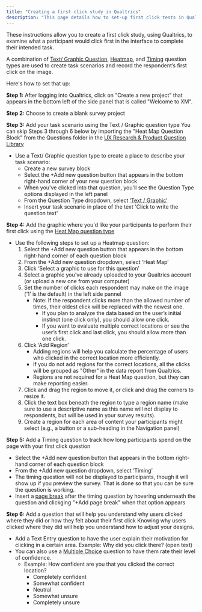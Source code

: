 ```yaml
---
title: "Creating a first click study in Qualtrics"
description: "This page details how to set-up first click tests in Qualtrics."
---
```


These instructions allow you to create a first click study, using Qualtrics, to examine what a participant would click first in the interface to complete their intended task.

A combination of [Text/ Graphic Question](https://www.qualtrics.com/support/survey-platform/survey-module/editing-questions/question-types-guide/static-content/descriptive-text-and-graphic/), [Heatmap](https://www.qualtrics.com/support/survey-platform/survey-module/editing-questions/question-types-guide/specialty-questions/heat-map/), and [Timing](https://www.qualtrics.com/support/survey-platform/survey-module/editing-questions/question-types-guide/advanced/timing/) question types are used to create task scenarios and record the respondent’s first click on the image.

Here's how to set that up:

**Step 1:** After logging into Qualtrics, click on "Create a new project" that appears in the bottom left of the side panel that is called "Welcome to XM".

**Step 2:** Choose to create a blank survey project

**Step 3:** Add your task scenario using the Text / Graphic question type
You can skip Steps 3 through 6 below by importing the "Heat Map Question Block" from the Questions folder in the [UX Research & Product Question Library](https://www.qualtrics.com/support/survey-platform/account-library/survey-library/#UsingABlockOrQuestionFromTheLibrary)

- Use a Text/ Graphic question type to create a place to describe your task scenario:
   - Create a new survey block
   - Select the +Add new question button that appears in the bottom right-hand corner of your new question block
   - When you've clicked into that question, you'll see the Question Type options displayed in the left panel
   - From the Question Type dropdown, select [‘Text / Graphic’](https://www.qualtrics.com/support/survey-platform/survey-module/editing-questions/question-types-guide/static-content/descriptive-text-and-graphic/)
   - Insert your task scenario in place of the text 'Click to write the question text'

**Step 4:** Add the graphic where you'd like your participants to perform their first click using the [Heat Map question type](https://www.qualtrics.com/support/survey-platform/survey-module/editing-questions/question-types-guide/specialty-questions/heat-map/)

- Use the following steps to set up a Heatmap question:
   1. Select the +Add new question button that appears in the bottom right-hand corner of each question block
   1. From the +Add new question dropdown, select ‘Heat Map’
   1. Click ‘Select a graphic to use for this question’
   1. Select a graphic you’ve already uploaded to your Qualtrics account (or upload a new one from your computer)
   1. Set the number of clicks each respondent may make on the image (‘1’ is the default) in the left side pannel
      - Note: If the respondent clicks more than the allowed number of times, their oldest click will be replaced with the newest one.
        - If you plan to analyze the data based on the user’s initial instinct (one click only), you should allow one click.
        - If you want to evaluate multiple correct locations or see the user’s first click and last click, you should allow more than one click.
   1. Click ‘Add Region’
      - Adding regions will help you calculate the percentage of users who clicked in the correct location more efficiently.
      - If you do not add regions for the correct locations, all the clicks will be grouped as "Other" in the data report from Qualtrics.
      - Regions are not required for a Heat Map question, but they can make reporting easier.
   1. Click and drag the region to move it, or click and drag the corners to resize it.
   1. Click the text box beneath the region to type a region name (make sure to use a descriptive name as this name will not display to respondents, but will be used in your survey results).
   1. Create a region for each area of content your participants might select (e.g., a button or a sub-heading in the Navigation panel)

**Step 5:** Add a Timing question to track how long participants spend on the page with your first click question

   - Select the +Add new question button that appears in the bottom right-hand corner of each question block
   - From the +Add new question dropdown, select ‘Timing’
   - The timing question will not be displayed to participants, though it will show up if you preview the survey. That is done so that you can be sure the question is working.
   - Insert a [page break](https://www.qualtrics.com/support/survey-platform/survey-module/editing-questions/add-page-break/) after the timing question by hovering underneath the question and clickging "+Add page break" when that option appears

**Step 6:** Add a question that will help you understand why users clicked where they did or how they felt about their first click
Knowing why users clicked where they did will help you understand how to adjust your designs.

- Add a Text Entry question to have the user explain their motivation for clicking in a certain area. Example: Why did you click there? (open text)
- You can also use a [Multiple Choice](https://www.qualtrics.com/support/survey-platform/survey-module/editing-questions/question-types-guide/standard-content/multiple-choice/) question to have them rate their level of confidence.
    - Example: How confident are you that you clicked the correct location?
      - Completely confident
      - Somewhat confident
      - Neutral
      - Somewhat unsure
      - Completely unsure

